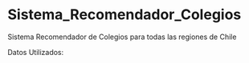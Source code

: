 # Sistema_Recomendador_Colegios
Sistema Recomendador de Colegios para todas las regiones de Chile

Datos Utilizados:


